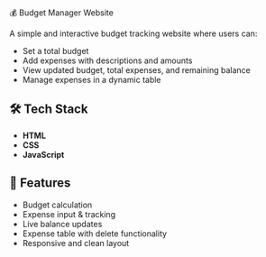  💰 Budget Manager Website

A simple and interactive budget tracking website where users can:

- Set a total budget
- Add expenses with descriptions and amounts
- View updated budget, total expenses, and remaining balance
- Manage expenses in a dynamic table

## 🛠 Tech Stack

- **HTML**
- **CSS**
- **JavaScript**

## 🚀 Features

- Budget calculation
- Expense input & tracking
- Live balance updates
- Expense table with delete functionality
- Responsive and clean layout



